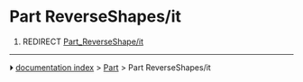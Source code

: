 # Part ReverseShapes/it
1.  REDIRECT [Part_ReverseShape/it](Part_ReverseShape/it.md)



---
⏵ [documentation index](../README.md) > [Part](Part_Workbench.md) > Part ReverseShapes/it
